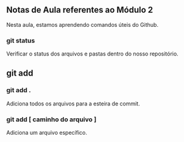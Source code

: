 ## Notas de Aula referentes ao Módulo 2

Nesta aula, estamos aprendendo comandos úteis do Github.

### git status
Verificar o status dos arquivos e pastas dentro do nosso repositório.

## git add
### git add .
Adiciona todos os arquivos para a esteira de commit.
### git add [ caminho do arquivo ]
Adiciona um arquivo específico.
